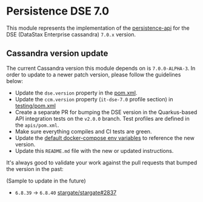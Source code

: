 # Persistence DSE 7.0

This module represents the implementation of the [persistence-api](../persistence-api) for
the DSE (DataStax Enterprise cassandra) `7.0.x` version.

## Cassandra version update

The current Cassandra version this module depends on is `7.0.0-ALPHA-3`.
In order to update to a newer patch version, please follow the guidelines below:

* Update the `dse.version` property in the [pom.xml](pom.xml).
* Update the `ccm.version` property (`it-dse-7.0` profile section) in [testing/pom.xml](../testing/pom.xml)
* Create a separate PR for bumping the DSE version in the Quarkus-based API integration tests on the `v2.0.0` branch. Test profiles are defined in the `apis/pom.xml`.
* Make sure everything compiles and CI tests are green.
* Update the [default docker-compose env variables](../docker-compose/dse-7.0/.env) to reference the new version.
* Update this `README.md` file with the new or updated instructions.

It's always good to validate your work against the pull requests that bumped the version in the past:

(Sample to update in the future)
* `6.8.39` -> `6.8.40` [stargate/stargate#2837](https://github.com/stargate/stargate/pull/2837)
